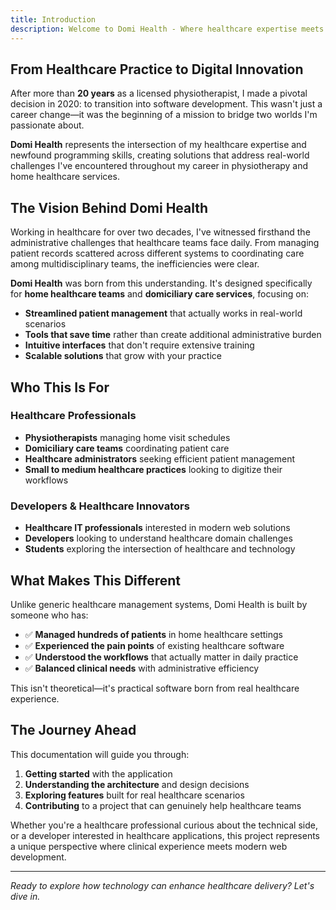 ```yaml
---
title: Introduction
description: Welcome to Domi Health - Where healthcare expertise meets modern web development.
---
```


## From Healthcare Practice to Digital Innovation

After more than **20 years** as a licensed physiotherapist, I made a pivotal decision in 2020: to transition into software development. This wasn't just a career change—it was the beginning of a mission to bridge two worlds I'm passionate about.

**Domi Health** represents the intersection of my healthcare expertise and newfound programming skills, creating solutions that address real-world challenges I've encountered throughout my career in physiotherapy and home healthcare services.

## The Vision Behind Domi Health

Working in healthcare for over two decades, I've witnessed firsthand the administrative challenges that healthcare teams face daily. From managing patient records scattered across different systems to coordinating care among multidisciplinary teams, the inefficiencies were clear.

**Domi Health** was born from this understanding. It's designed specifically for **home healthcare teams** and **domiciliary care services**, focusing on:

- **Streamlined patient management** that actually works in real-world scenarios
- **Tools that save time** rather than create additional administrative burden
- **Intuitive interfaces** that don't require extensive training
- **Scalable solutions** that grow with your practice

## Who This Is For

### Healthcare Professionals

- **Physiotherapists** managing home visit schedules
- **Domiciliary care teams** coordinating patient care
- **Healthcare administrators** seeking efficient patient management
- **Small to medium healthcare practices** looking to digitize their workflows

### Developers & Healthcare Innovators

- **Healthcare IT professionals** interested in modern web solutions
- **Developers** looking to understand healthcare domain challenges
- **Students** exploring the intersection of healthcare and technology

## What Makes This Different

Unlike generic healthcare management systems, Domi Health is built by someone who has:

- ✅ **Managed hundreds of patients** in home healthcare settings
- ✅ **Experienced the pain points** of existing healthcare software
- ✅ **Understood the workflows** that actually matter in daily practice
- ✅ **Balanced clinical needs** with administrative efficiency

This isn't theoretical—it's practical software born from real healthcare experience.

## The Journey Ahead

This documentation will guide you through:

1. **Getting started** with the application
2. **Understanding the architecture** and design decisions
3. **Exploring features** built for real healthcare scenarios
4. **Contributing** to a project that can genuinely help healthcare teams

Whether you're a healthcare professional curious about the technical side, or a developer interested in healthcare applications, this project represents a unique perspective where clinical experience meets modern web development.

---

_Ready to explore how technology can enhance healthcare delivery? Let's dive in._
